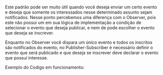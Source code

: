 Este padrão pode ser muito útil quando você deseja enviar um certo evento e deseja que somente os interessados nesse determinado assunto sejam notificados. Nesse ponto percebemos uma diferença com o Observer, pois este não possui um em sua lógica de implementação a condição de selecionar o evento que deseja publicar, e nem de pode escolher o evento que 
deseja se inscrever.

Enquanto no Observer você dispara um único evento e todos os inscritos são notificados do evento, no Publisher-Subscriber é necessário definir o evento que será publicado e que deseja se inscrever deve declarar o evento que possuí interesse.

Exemplo do Codigo em funcionamento:

